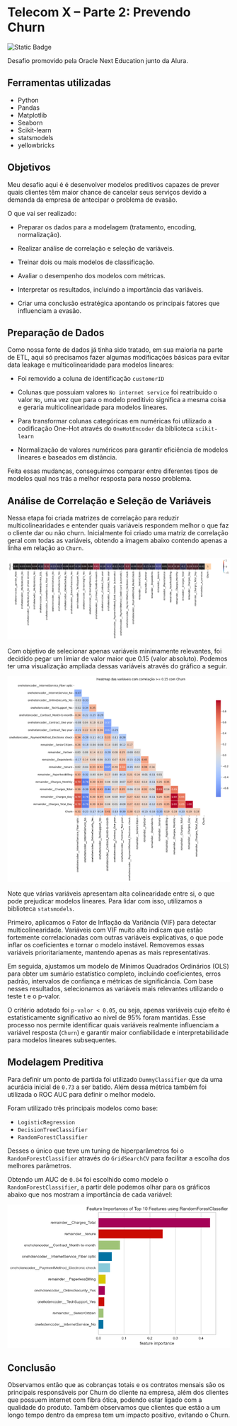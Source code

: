 # Telecom X – Parte 2: Prevendo Churn
![Static Badge](https://img.shields.io/badge/status-em_desenvolvimento-blue)

Desafio promovido pela Oracle Next Education junto da Alura.

## Ferramentas utilizadas
- Python
- Pandas
- Matplotlib
- Seaborn
- Scikit-learn
- statsmodels
- yellowbricks

## Objetivos
Meu desafio aqui é é desenvolver modelos preditivos capazes de prever quais clientes têm maior chance de cancelar seus serviços devido a demanda da empresa de antecipar o problema de evasão.

O que vai ser realizado:
- Preparar os dados para a modelagem (tratamento, encoding, normalização).

- Realizar análise de correlação e seleção de variáveis.

- Treinar dois ou mais modelos de classificação.

- Avaliar o desempenho dos modelos com métricas.

- Interpretar os resultados, incluindo a importância das variáveis.

- Criar uma conclusão estratégica apontando os principais fatores que influenciam a evasão.

## Preparação de Dados
Como nossa fonte de dados já tinha sido tratado, em sua maioria na parte de ETL, aqui só precisamos fazer algumas modificações básicas para evitar data leakage e multicolinearidade para modelos lineares:

- Foi removido a coluna de identificação `customerID`

- Colunas que possuiam valores `No internet service` foi reatribuido o valor `No`, uma vez que para o modelo preditivio significa a mesma coisa e geraria multicolinearidade para modelos lineares.

- Para transformar colunas categóricas em numéricas foi utilizado a codificação One-Hot através do `OneHotEncoder` da biblioteca `scikit-learn` 

- Normalização de valores numéricos para garantir eficiência de modelos lineares e baseados em distância.

Feita essas mudanças, conseguimos comparar entre diferentes tipos de modelos qual nos trás a melhor resposta para nosso problema.

## Análise de Correlação e Seleção de Variáveis

Nessa etapa foi criada matrizes de correlação para reduzir multicolinearidades e entender quais variáveis respondem melhor o que faz o cliente dar ou não churn. Inicialmente foi criado uma matriz de correlação geral com todas as variáveis, obtendo a imagem abaixo contendo apenas a linha em relação ao `Churn`.

![Churn](imgs\churn_corr.png)

Com objetivo de selecionar apenas variáveis minimamente relevantes, foi decidido pegar um limiar de valor maior que 0.15 (valor absoluto). Podemos ter uma visualização ampliada dessas variáveis através do gráfico a seguir.

![Heatmap das variáveis com correlação >= 0.15 com Churn](imgs\corr_015.png)

Note que várias variáveis apresentam alta colinearidade entre si, o que pode prejudicar modelos lineares. Para lidar com isso, utilizamos a biblioteca `statsmodels`.

Primeiro, aplicamos o Fator de Inflação da Variância (VIF) para detectar multicolinearidade. Variáveis com VIF muito alto indicam que estão fortemente correlacionadas com outras variáveis explicativas, o que pode inflar os coeficientes e tornar o modelo instável. Removemos essas variáveis prioritariamente, mantendo apenas as mais representativas.

Em seguida, ajustamos um modelo de Mínimos Quadrados Ordinários (OLS) para obter um sumário estatístico completo, incluindo coeficientes, erros padrão, intervalos de confiança e métricas de significância. Com base nesses resultados, selecionamos as variáveis mais relevantes utilizando o teste t e o p-valor.

O critério adotado foi `p-valor < 0.05`, ou seja, apenas variáveis cujo efeito é estatisticamente significativo ao nível de 95% foram mantidas. Esse processo nos permite identificar quais variáveis realmente influenciam a variável resposta (`Churn`) e garantir maior confiabilidade e interpretabilidade para modelos lineares subsequentes.

## Modelagem Preditiva
Para definir um ponto de partida foi utilizado `DummyClassifier` que da uma acurácia inicial de `0.73` a ser batido. Além dessa métrica também foi utilizada o ROC AUC para definir o melhor modelo.

Foram utilizado três principais modelos como base:
- `LogisticRegression`
- `DecisionTreeClassifier`
- `RandomForestClassifier` 

Desses o único que teve um tuning de hiperparâmetros foi o `RandomForestClassifier` através do `GridSearchCV` para facilitar a escolha dos melhores parâmetros.

Obtendo um AUC de `0.84` foi escolhido como modelo o `RandomForestClassifier`, a partir dele podemos olhar para os gráficos abaixo que nos mostram a importância de cada variável:

![Feature Importance](imgs\feature_importance.png)

## Conclusão

Observamos então que as cobranças totais e os contratos mensais são os principais responsáveis por Churn do cliente na empresa, além dos clientes que possuem internet com fibra ótica, podendo estar ligado com a qualidade do produto. Também observamos que clientes que estão a um longo tempo dentro da empresa tem um impacto positivo, evitando o Churn.

